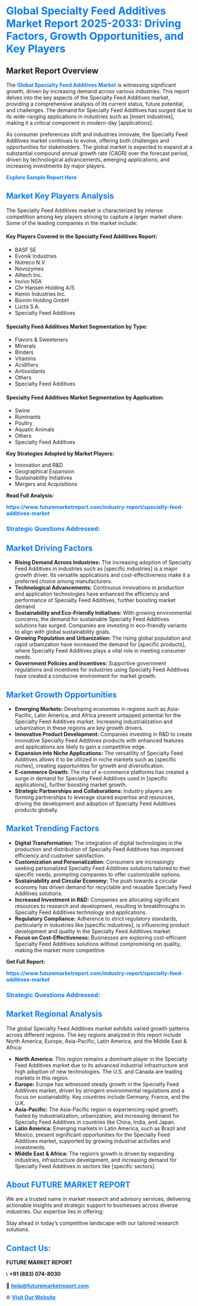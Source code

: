 <h1 style="color: #007BFF;">Global Specialty Feed Additives Market Report 2025-2033: Driving Factors, Growth Opportunities, and Key Players</h1>

<section id="overview">
<h2>Market Report Overview</h2>
<p>The <a href="https://www.futuremarketreport.com/industry-report/specialty-feed-additives-market" style="color: #007BFF; text-decoration: none;"><strong>Global Specialty Feed Additives Market</strong></a> is witnessing significant growth, driven by increasing demand across various industries. This report delves into the key aspects of the Specialty Feed Additives market, providing a comprehensive analysis of its current status, future potential, and challenges. The demand for Specialty Feed Additives has surged due to its wide-ranging applications in industries such as [insert industries], making it a critical component in modern-day [applications].</p>
<p>As consumer preferences shift and industries innovate, the Specialty Feed Additives market continues to evolve, offering both challenges and opportunities for stakeholders. The global market is expected to expand at a substantial compound annual growth rate (CAGR) over the forecast period, driven by technological advancements, emerging applications, and increasing investments by major players.</p>
</section>

<section id="overview">
<p><a href="https://www.futuremarketreport.com/request-sample/reportId=98552" style="color: #007BFF; text-decoration: none;"><strong>Explore Sample Report Here</strong></a></p>
</section>

<section id="key-players">
<h2 style="color: #007BFF;">Market Key Players Analysis</h2>
<p>The Specialty Feed Additives market is characterized by intense competition among key players striving to capture a larger market share. Some of the leading companies in the market include:</p>
<h4>Key Players Covered in the Specialty Feed Additives Report:</h4>
<ul><li>BASF SE</li><li>Evonik Industries</li><li>Nutreco N.V.</li><li>Novozymes</li><li>Alltech Inc.</li><li>Invivo NSA</li><li>Chr Hansen Holding A/S</li><li>Kemin Industries Inc.</li><li>Biomin Holding GmbH</li><li>Lucta S.A.</li><li>Specialty Feed Additives</li></ul>
<h4>Specialty Feed Additives Market Segmentation by Type:</h4>
<ul><li>Flavors &amp; Sweeteners</li><li>Minerals</li><li>Binders</li><li>Vitamins</li><li>Acidifiers</li><li>Antioxidants</li><li>Others</li><li>Specialty Feed Additives</li></ul>

<h4>Specialty Feed Additives Market Segmentation by Application:</h4>
<ul><li>Swine</li><li>Ruminants</li><li>Poultry</li><li>Aquatic Animals</li><li>Others</li><li>Specialty Feed Additives</li></ul>
<p><strong>Key Strategies Adopted by Market Players:</strong></p>
<ul>
<li>Innovation and R&D</li>
<li>Geographical Expansion</li>
<li>Sustainability Initiatives</li>
<li>Mergers and Acquisitions</li>
</ul>
</section>

<section>
<p><strong>Read Full Analysis: </strong></p><a href="https://www.futuremarketreport.com/industry-report/specialty-feed-additives-market" style="color: #007BFF; text-decoration: none;"><strong>https://www.futuremarketreport.com/industry-report/specialty-feed-additives-market</strong></a>
<h3 style="color: #007BFF;">Strategic Questions Addressed:</h3>
</section>

<section id="driving-factors">
<h2 style="color: #007BFF;">Market Driving Factors</h2>
<ul>
<li><strong>Rising Demand Across Industries:</strong> The increasing adoption of Specialty Feed Additives in industries such as [specific industries] is a major growth driver. Its versatile applications and cost-effectiveness make it a preferred choice among manufacturers.</li>
<li><strong>Technological Advancements:</strong> Continuous innovations in production and application technologies have enhanced the efficiency and performance of Specialty Feed Additives, further boosting market demand.</li>
<li><strong>Sustainability and Eco-Friendly Initiatives:</strong> With growing environmental concerns, the demand for sustainable Specialty Feed Additives solutions has surged. Companies are investing in eco-friendly variants to align with global sustainability goals.</li>
<li><strong>Growing Population and Urbanization:</strong> The rising global population and rapid urbanization have increased the demand for [specific products], where Specialty Feed Additives plays a vital role in meeting consumer needs.</li>
<li><strong>Government Policies and Incentives:</strong> Supportive government regulations and incentives for industries using Specialty Feed Additives have created a conducive environment for market growth.</li>
</ul>
</section>

<section id="growth-opportunities">
<h2 style="color: #007BFF;">Market Growth Opportunities</h2>
<ul>
<li><strong>Emerging Markets:</strong> Developing economies in regions such as Asia-Pacific, Latin America, and Africa present untapped potential for the Specialty Feed Additives market. Increasing industrialization and urbanization in these regions are key growth drivers.</li>
<li><strong>Innovative Product Development:</strong> Companies investing in R&D to create innovative Specialty Feed Additives products with enhanced features and applications are likely to gain a competitive edge.</li>
<li><strong>Expansion into Niche Applications:</strong> The versatility of Specialty Feed Additives allows it to be utilized in niche markets such as [specific niches], creating opportunities for growth and diversification.</li>
<li><strong>E-commerce Growth:</strong> The rise of e-commerce platforms has created a surge in demand for Specialty Feed Additives used in [specific applications], further boosting market growth.</li>
<li><strong>Strategic Partnerships and Collaborations:</strong> Industry players are forming partnerships to leverage shared expertise and resources, driving the development and adoption of Specialty Feed Additives products globally.</li>
</ul>
</section>

<section id="trending-factors">
<h2 style="color: #007BFF;">Market Trending Factors</h2>
<ul>
<li><strong>Digital Transformation:</strong> The integration of digital technologies in the production and distribution of Specialty Feed Additives has improved efficiency and customer satisfaction.</li>
<li><strong>Customization and Personalization:</strong> Consumers are increasingly seeking personalized Specialty Feed Additives solutions tailored to their specific needs, prompting companies to offer customizable options.</li>
<li><strong>Sustainability and Circular Economy:</strong> The push towards a circular economy has driven demand for recyclable and reusable Specialty Feed Additives solutions.</li>
<li><strong>Increased Investment in R&D:</strong> Companies are allocating significant resources to research and development, resulting in breakthroughs in Specialty Feed Additives technology and applications.</li>
<li><strong>Regulatory Compliance:</strong> Adherence to strict regulatory standards, particularly in industries like [specific industries], is influencing product development and quality in the Specialty Feed Additives market.</li>
<li><strong>Focus on Cost-Effectiveness:</strong> Businesses are exploring cost-efficient Specialty Feed Additives solutions without compromising on quality, making the market more competitive.</li>
</ul>
</section>

<section>
<p><strong>Get Full Report: </strong></p><a href="https://www.futuremarketreport.com/industry-report/specialty-feed-additives-market" style="color: #007BFF; text-decoration: none;"><strong>https://www.futuremarketreport.com/industry-report/specialty-feed-additives-market</strong></a>
<h3 style="color: #007BFF;">Strategic Questions Addressed:</h3>
</section>


<section id="regional-analysis">
<h2 style="color: #007BFF;">Market Regional Analysis</h2>
<p>The global Specialty Feed Additives market exhibits varied growth patterns across different regions. The key regions analyzed in this report include North America, Europe, Asia-Pacific, Latin America, and the Middle East & Africa:</p>
<ul>
<li><strong>North America:</strong> This region remains a dominant player in the Specialty Feed Additives market due to its advanced industrial infrastructure and high adoption of new technologies. The U.S. and Canada are leading markets in this region.</li>
<li><strong>Europe:</strong> Europe has witnessed steady growth in the Specialty Feed Additives market, driven by stringent environmental regulations and a focus on sustainability. Key countries include Germany, France, and the U.K.</li>
<li><strong>Asia-Pacific:</strong> The Asia-Pacific region is experiencing rapid growth, fueled by industrialization, urbanization, and increasing demand for Specialty Feed Additives in countries like China, India, and Japan.</li>
<li><strong>Latin America:</strong> Emerging markets in Latin America, such as Brazil and Mexico, present significant opportunities for the Specialty Feed Additives market, supported by growing industrial activities and investments.</li>
<li><strong>Middle East & Africa:</strong> The region’s growth is driven by expanding industries, infrastructure development, and increasing demand for Specialty Feed Additives in sectors like [specific sectors].</li>
</ul>
</section>

<footer>
<h2 style="color: #007BFF;">About FUTURE MARKET REPORT</h2>
<p>We are a trusted name in market research and advisory services, delivering actionable insights and strategic support to businesses across diverse industries. Our expertise lies in offering:</p>

<p>Stay ahead in today’s competitive landscape with our tailored research solutions.</p>

<h2 style="color: #007BFF;">Contact Us:</h2>
<p><strong>FUTURE MARKET REPORT</strong></p>
<p>📞 <strong>+91 (883) 074-8030</strong></p>
<p>📧 <strong><a href="mailto:help@futuremarketreport.com" style="color: #007BFF;">help@futuremarketreport.com</a></strong></p>
<p>🌐 <strong><a href="https://www.futuremarketreport.com/" style="color: #007BFF;">Visit Our Website</a></strong></p>
</footer>